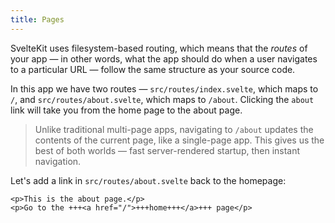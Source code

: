 ```yaml
---
title: Pages
---
```


SvelteKit uses filesystem-based routing, which means that the _routes_ of your app — in other words, what the app should do when a user navigates to a particular URL — follow the same structure as your source code.

In this app we have two routes — `src/routes/index.svelte`, which maps to `/`, and `src/routes/about.svelte`, which maps to `/about`. Clicking the `about` link will take you from the home page to the about page.

> Unlike traditional multi-page apps, navigating to `/about` updates the contents of the current page, like a single-page app. This gives us the best of both worlds — fast server-rendered startup, then instant navigation.

Let's add a link in `src/routes/about.svelte` back to the homepage:

```svelte
<p>This is the about page.</p>
<p>Go to the +++<a href="/">+++home+++</a>+++ page</p>
```
